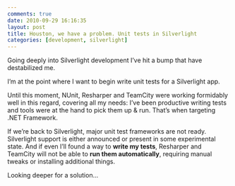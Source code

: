 ```yaml
---
comments: true
date: 2010-09-29 16:16:35
layout: post
title: Houston, we have a problem. Unit tests in Silverlight
categories: [development, silverlight]
---
```


Going deeply into Silverlight development I’ve hit a bump that have destabilized me. 

I’m at the point where I want to begin write unit tests for a Silverlight app. 

Until this moment, NUnit, Resharper and TeamCity were working formidably well in this regard, covering all my needs: I’ve been productive writing tests and tools were at the hand to pick them up & run. That’s when targeting .NET Framework.

If we’re back to Silverlight, major unit test frameworks are not ready. Silverlight support is either announced or present in some experimental state. And if even I’ll found a way to **write my tests**, Resharper and TeamCity will not be able to **run them automatically**, requiring manual tweaks or installing additional things. 

Looking deeper for a solution...
